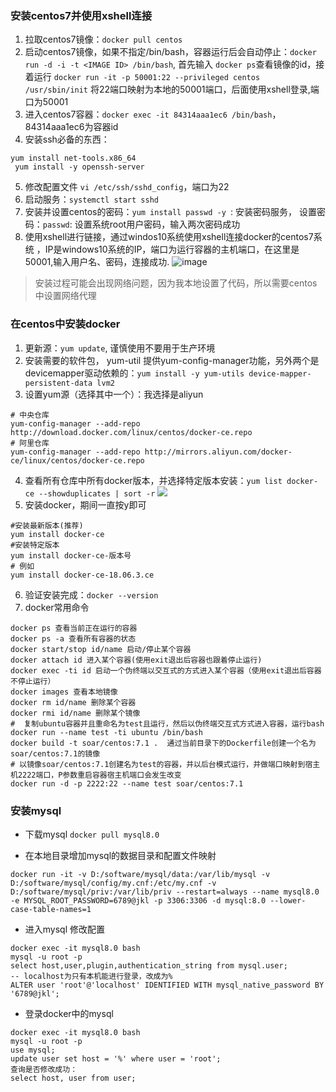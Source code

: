 ### 安装centos7并使用xshell连接

1. 拉取centos7镜像：`docker pull centos`
2. 启动centos7镜像，如果不指定/bin/bash，容器运行后会自动停止：`docker run -d -i -t <IMAGE ID> /bin/bash`, 首先输入 `docker ps`查看镜像的id，接着运行 `docker run -it -p 50001:22 --privileged centos /usr/sbin/init` 将22端口映射为本地的50001端口，后面使用xshell登录,端口为50001
3. 进入centos7容器：`docker exec -it 84314aaa1ec6 /bin/bash`，84314aaa1ec6为容器id
4. 安装ssh必备的东西：
```
yum install net-tools.x86_64
 yum install -y openssh-server
```
5. 修改配置文件 `vi /etc/ssh/sshd_config`，端口为22
6. 启动服务：`systemctl start sshd`
7. 安装并设置centos的密码：`yum install passwd -y `: 安装密码服务，
设置密码：`passwd`: 设置系统root用户密码，输入两次密码成功
7. 使用xshell进行链接，通过windos10系统使用xshell连接docker的centos7系统 ，IP是windows10系统的IP，端口为运行容器的主机端口，在这里是50001,输入用户名、密码，连接成功.
![image](https://i.bmp.ovh/imgs/2021/03/8dc9cd061b6697c4.png) 
> 安装过程可能会出现网络问题，因为我本地设置了代码，所以需要centos中设置网络代理

### 在centos中安装docker
1. 更新源：`yum update`, 谨慎使用不要用于生产环境
2. 安装需要的软件包， yum-util 提供yum-config-manager功能，另外两个是devicemapper驱动依赖的：`yum install -y yum-utils device-mapper-persistent-data lvm2`
3. 设置yum源（选择其中一个）：我选择是aliyun
```
# 中央仓库
yum-config-manager --add-repo http://download.docker.com/linux/centos/docker-ce.repo
# 阿里仓库
yum-config-manager --add-repo http://mirrors.aliyun.com/docker-ce/linux/centos/docker-ce.repo
```
4. 查看所有仓库中所有docker版本，并选择特定版本安装：`yum list docker-ce --showduplicates | sort -r`
![](https://i.bmp.ovh/imgs/2021/03/c0973ef3b48fcfdf.png)
5. 安装docker，期间一直按y即可

```
#安装最新版本(推荐)
yum install docker-ce
#安装特定版本
yum install docker-ce-版本号
# 例如
yum install docker-ce-18.06.3.ce
```
6. 验证安装完成：`docker --version`
7. docker常用命令

```
docker ps 查看当前正在运行的容器
docker ps -a 查看所有容器的状态
docker start/stop id/name 启动/停止某个容器
docker attach id 进入某个容器(使用exit退出后容器也跟着停止运行)
docker exec -ti id 启动一个伪终端以交互式的方式进入某个容器（使用exit退出后容器不停止运行）
docker images 查看本地镜像
docker rm id/name 删除某个容器
docker rmi id/name 删除某个镜像
#  复制ubuntu容器并且重命名为test且运行，然后以伪终端交互式方式进入容器，运行bash
docker run --name test -ti ubuntu /bin/bash 
docker build -t soar/centos:7.1 .  通过当前目录下的Dockerfile创建一个名为soar/centos:7.1的镜像
# 以镜像soar/centos:7.1创建名为test的容器，并以后台模式运行，并做端口映射到宿主机2222端口，P参数重启容器宿主机端口会发生改变
docker run -d -p 2222:22 --name test soar/centos:7.1
```

### 安装mysql
- 下载mysql
`docker pull mysql8.0`

- 在本地目录增加mysql的数据目录和配置文件映射
```
docker run -it -v D:/software/mysql/data:/var/lib/mysql -v D:/software/mysql/config/my.cnf:/etc/my.cnf -v D:/software/mysql/priv:/var/lib/priv --restart=always --name mysql8.0 -e MYSQL_ROOT_PASSWORD=6789@jkl -p 3306:3306 -d mysql:8.0 --lower-case-table-names=1
```

- 进入mysql 修改配置
```
docker exec -it mysql8.0 bash
mysql -u root -p
select host,user,plugin,authentication_string from mysql.user;
-- localhost为只有本机能进行登录，改成为%
ALTER user 'root'@'localhost' IDENTIFIED WITH mysql_native_password BY '6789@jkl';
```

- 登录docker中的mysql

```
docker exec -it mysql8.0 bash
mysql -u root -p
use mysql;
update user set host = '%' where user = 'root'; 
查询是否修改成功：
select host, user from user;
```
